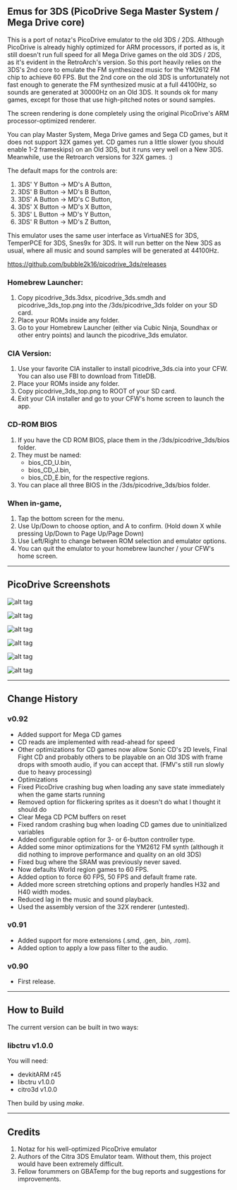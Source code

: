 ## Emus for 3DS (PicoDrive Sega Master System / Mega Drive core)

This is a port of notaz's PicoDrive emulator to the old 3DS / 2DS. Although PicoDrive is already highly optimized for ARM processors, if ported as is, it still doesn't run full speed for all Mega Drive games on the old 3DS / 2DS, as it's evident in the RetroArch's version. So this port heavily relies on the 3DS's 2nd core to emulate the FM synthesized music for the YM2612 FM chip to achieve 60 FPS. But the 2nd core on the old 3DS is unfortunately not fast enough to generate the FM synthesized music at a full 44100Hz, so sounds are generated at 30000Hz on an Old 3DS. It sounds ok for many games, except for those that use high-pitched notes or sound samples.

The screen rendering is done completely using the original PicoDrive's ARM processor-optimized renderer. 

You can play Master System, Mega Drive games and Sega CD games, but it does not support 32X games yet. CD games run a little slower (you should enable 1-2 frameskips) on an Old 3DS, but it runs very well on a New 3DS. Meanwhile, use the Retroarch versions for 32X games. :)

The default maps for the controls are: 
1. 3DS' Y Button -> MD's A Button, 
2. 3DS' B Button -> MD's B Button,
3. 3DS' A Button -> MD's C Button,
1. 3DS' X Button -> MD's X Button, 
2. 3DS' L Button -> MD's Y Button,
3. 3DS' R Button -> MD's Z Button,

This emulator uses the same user interface as VirtuaNES for 3DS, TemperPCE for 3DS, Snes9x for 3DS. It will run better on the New 3DS as usual, where all music and sound samples will be generated at 44100Hz.

https://github.com/bubble2k16/picodrive_3ds/releases

### Homebrew Launcher:

1. Copy picodrive_3ds.3dsx, picodrive_3ds.smdh and picodrive_3ds_top.png into the /3ds/picodrive_3ds folder on your SD card.
2. Place your ROMs inside any folder.
3. Go to your Homebrew Launcher (either via Cubic Ninja, Soundhax or other entry points) and launch the picodrive_3ds emulator.

### CIA Version:

1. Use your favorite CIA installer to install picodrive_3ds.cia into your CFW. You can also use FBI to download from TitleDB.
2. Place your ROMs inside any folder.
3. Copy picodrive_3ds_top.png to ROOT of your SD card.
4. Exit your CIA installer and go to your CFW's home screen to launch the app.

### CD-ROM BIOS

1. If you have the CD ROM BIOS, place them in the /3ds/picodrive_3ds/bios folder.
2. They must be named:
   - bios_CD_U.bin,
   - bios_CD_J.bin,
   - bios_CD_E.bin, 
   for the respective regions.
3. You can place all three BIOS in the /3ds/picodrive_3ds/bios folder. 


### When in-game,

1. Tap the bottom screen for the menu.
2. Use Up/Down to choose option, and A to confirm. (Hold down X while pressing Up/Down to Page Up/Page Down)
3. Use Left/Right to change between ROM selection and emulator options.
4. You can quit the emulator to your homebrew launcher / your CFW's home screen.

-------------------------------------------------------------------------------------------------------

## PicoDrive Screenshots

![alt tag](https://github.com/bubble2k16/emus3ds/blob/master/screenshots/PicoDrive01.bmp)

![alt tag](https://github.com/bubble2k16/emus3ds/blob/master/screenshots/PicoDrive02.bmp)

![alt tag](https://github.com/bubble2k16/emus3ds/blob/master/screenshots/PicoDrive03.bmp)

![alt tag](https://github.com/bubble2k16/emus3ds/blob/master/screenshots/PicoDrive04.bmp)

![alt tag](https://github.com/bubble2k16/emus3ds/blob/master/screenshots/PicoDrive05.bmp)

![alt tag](https://github.com/bubble2k16/emus3ds/blob/master/screenshots/PicoDrive06.bmp)


-------------------------------------------------------------------------------------------

## Change History

### v0.92
- Added support for Mega CD games 
- CD reads are implemented with read-ahead for speed
- Other optimizations for CD games now allow Sonic CD's 2D levels, Final Fight CD and probably others to be playable on an Old 3DS with frame drops with smooth audio, if you can accept that. (FMV's still run slowly due to heavy processing)
- Optimizations
- Fixed PicoDrive crashing bug when loading any save state immediately when the game starts running
- Removed option for flickering sprites as it doesn't do what I thought it should do
- Clear Mega CD PCM buffers on reset
- Fixed random crashing bug when loading CD games due to uninitialized variables
- Added configurable option for 3- or 6-button controller type.
- Added some minor optimizations for the YM2612 FM synth (although it did nothing to improve performance and quality on an old 3DS)
- Fixed bug where the SRAM was previously never saved.
- Now defaults World region games to 60 FPS.
- Added option to force 60 FPS, 50 FPS and default frame rate.
- Added more screen stretching options and properly handles H32 and H40 width modes.
- Reduced lag in the music and sound playback.
- Used the assembly version of the 32X renderer (untested).

### v0.91
- Added support for more extensions (.smd, .gen, .bin, .rom).
- Added option to apply a low pass filter to the audio.

### v0.90
- First release.

-------------------------------------------------------------------------------------------------------

## How to Build

The current version can be built in two ways:

###  libctru v1.0.0

You will need:
- devkitARM r45
- libctru v1.0.0
- citro3d v1.0.0

Then build by using *make*.

-------------------------------------------------------------------------------------------------------

## Credits

1. Notaz for his well-optimized PicoDrive emulator
2. Authors of the Citra 3DS Emulator team. Without them, this project would have been extremely difficult.
3. Fellow forummers on GBATemp for the bug reports and suggestions for improvements.